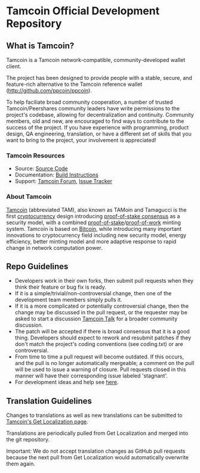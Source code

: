 # Tamcoin Official Development Repository

## What is Tamcoin?

Tamcoin is a Tamcoin network-compatible, community-developed wallet client.

The project has been designed to provide people with a stable, secure, and feature-rich alternative to the Tamcoin reference wallet (http://github.com/ppcoin/ppcoin). 

To help faciliate broad community cooperation, a number of trusted Tamcoin/Peershares community leaders have write permissions to the project's codebase, allowing for decentralization and continuity. Community members, old and new, are encouraged to find ways to contribute to the success of the project. If you have experience with programming, product design, QA engineering, translation, or have a different set of skills that you want to bring to the project, your involvement is appreciated!


### Tamcoin Resources
* Source: [Source Code](https://github.com/Tamcoin/Tamcoin)
* Documentation: [Build Instructions](https://github.com/Tamcoin/Tamcoin/tree/master/doc)
* Support: [Tamcoin Forum](http://www.Tamcointalk.org/index.php?board=64.0), [Issue Tracker](https://github.com/Tamcoin/Tamcoin/issues?state=open)


### About Tamcoin
[Tamcoin](http://Tamcoin.net/) (abbreviated TAM), also known as TAMoin and Tamagucci is the first [cryptocurrency](https://en.wikipedia.org/wiki/Cryptocurrency) design introducing [proof-of-stake consensus](http://Tamcoin.net/bin/Tamcoin-paper.pdf) as a security model, with a combined [proof-of-stake](http://Tamcoin.net/bin/Tamcoin-paper.pdf)/[proof-of-work](https://en.wikipedia.org/wiki/Proof-of-work_system) minting system. Tamcoin is based on [Bitcoin](http://bitcoin.org/en/), while introducing many important innovations to cryptocurrency field including new security model, energy efficiency, better minting model and more adaptive response to rapid change in network computation power.


## Repo Guidelines

* Developers work in their own forks, then submit pull requests when they think their feature or bug fix is ready.
* If it is a simple/trivial/non-controversial change, then one of the development team members simply pulls it.
* If it is a more complicated or potentially controversial change, then the change may be discussed in the pull request, or the requester may be asked to start a discussion [Tamcoin Talk](http://www.Tamcointalk.org/) for a broader community discussion. 
* The patch will be accepted if there is broad consensus that it is a good thing. Developers should expect to rework and resubmit patches if they don't match the project's coding conventions (see coding.txt) or are controversial.
* From time to time a pull request will become outdated. If this occurs, and the pull is no longer automatically mergeable; a comment on the pull will be used to issue a warning of closure.  Pull requests closed in this manner will have their corresponding issue labeled 'stagnant'.
* For development ideas and help see [here](http://www.Tamcointalk.org/index.php?board=10.0).


## Translation Guidelines

Changes to translations as well as new translations can be submitted to
[Tamcoin's Get Localization page](http://www.getlocalization.com/Tamcoin/).

Translations are periodically pulled from Get Localization and merged into the git repository.

Important: We do not accept translation changes as GitHub pull requests because the next
pull from Get Localization would automatically overwrite them again.
